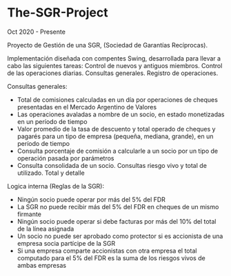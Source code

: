 # The-SGR-Project
Oct 2020 - Presente

Proyecto de Gestión de una SGR, (Sociedad de Garantías Recíprocas).

Implementación diseñada con compentes Swing, desarrollada para llevar a cabo las siguientes tareas:
Control de nuevos y antiguos miembros.
Control de las operaciones diarias.
Consultas generales.
Registro de operaciones.

Consultas generales:

-	Total de comisiones calculadas en un día por operaciones de cheques presentadas en el Mercado Argentino de Valores 
-	Las operaciones avaladas a nombre de un socio, en estado monetizadas en un período de tiempo 
-	Valor promedio de la tasa de descuento y total operado de cheques y pagarés para un tipo de empresa (pequeña, mediana, grande), en un período de tiempo 
-	Consulta porcentaje de comisión a calcularle a un socio por un tipo de operación pasada por parámetros 
-	Consulta consolidada de un socio. Consultas riesgo vivo y total de utilizado. Total y detalle

Logica interna (Reglas de la SGR):

-	Ningún socio puede operar por más del 5% del FDR
-	La SGR no puede recibir más del 5% del FDR en cheques de un mismo firmante
-	Ningún socio puede operar si debe facturas por más del 10% del total de la línea asignada
-	Un socio no puede ser aprobado como protector si es accionista de una empresa socia partícipe de la SGR
-	Si una empresa comparte accionistas con otra empresa el total computado para el 5% del FDR es la suma de los riesgos vivos de ambas empresas


